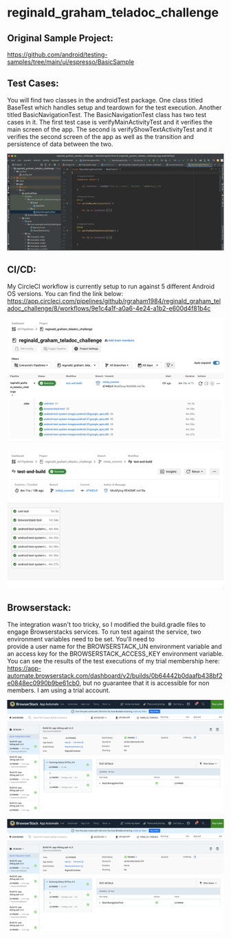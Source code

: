 # reginald_graham_teladoc_challenge

## Original Sample Project: 
https://github.com/android/testing-samples/tree/main/ui/espresso/BasicSample

## Test Cases:
You will find two classes in the androidTest package. One class titled BaseTest which handles setup 
and teardown for the test execution. Another titled BasicNavigationTest. The BasicNavigationTest 
class has two test cases in it. The first test case is verifyMainActivityTest and it verifies the 
main screen of the app. The second is verifyShowTextActivityTest and it verifies the second screen 
of the app as well as the transition and persistence of data between the two.

![Test Cases](testcases.png)

## CI/CD:
My CircleCI workflow is currently setup to run against 5 different Android OS versions. You can find
the link below:
https://app.circleci.com/pipelines/github/rgraham1984/reginald_graham_teladoc_challenge/8/workflows/9e1c4a1f-a0a6-4e24-a1b2-e600d4f81b4c

![CircleCi Job](circlci_job.png)

![CircleCi Job Detailed](circlci_job_detail.png)

## Browserstack:
The integration wasn't too tricky, so I modified the build.gradle files to engage Browserstacks 
services. To run test against the service, two environment variables need to be set. You'll need to  
provide a user name for the BROWSERSTACK_UN environment variable and an access key for the
BROWSERSTACK_ACCESS_KEY environment variable. You can see the results of the test executions of my
trial membership here: https://app-automate.browserstack.com/dashboard/v2/builds/0b64442b0daafb438bf2e0848ec0990b9be61cb0, 
but no guarantee that it is accessible for non members. I am using a trial account. 

![Browserstack Dashboard](browserstack_dashbaord.png)

![Browserstack Email](browserstack_dashbaord.png)


